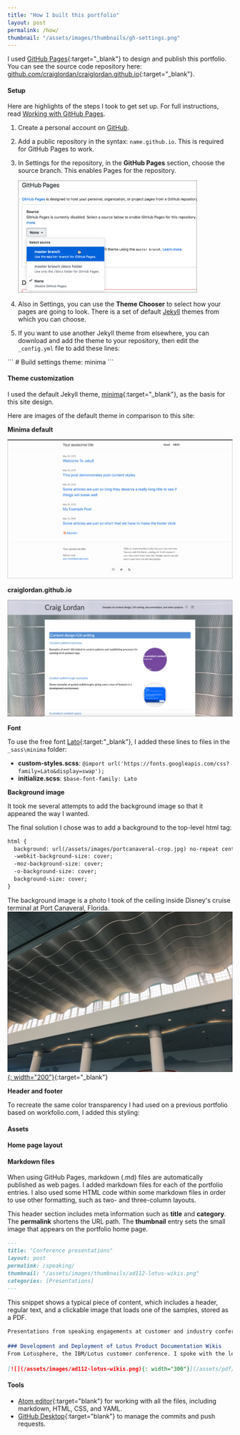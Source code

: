 ```yaml
---
title: "How I built this portfolio"
layout: post
permalink: /how/
thumbnail: "/assets/images/thumbnails/gh-settings.png"
---
```

I used [GitHub Pages](https://pages.github.com/){:target="_blank"} to design and publish this portfolio. You can see the source code repository here: [github.com/craiglordan/craiglordan.github.io](https://github.com/craiglordan/craiglordan.github.io){:target="_blank"}.

#### Setup
Here are highlights of the steps I took to get set up. For full instructions, read [Working with GitHub Pages](https://help.github.com/en/github/working-with-github-pages).
<ol>
<li><p>Create a personal account on <a href="https://github.com/" target="_blank">GitHub</a>.</p></li>
<li><p>Add a public repository in the syntax: <code class="language-plaintext highlighter-rouge">name.github.io</code>. This is required for GitHub Pages to work.</p></li>
<li><p>In Settings for the repository, in the <b>GitHub Pages</b> section, choose the source branch. This enables Pages for the repository.</p>
<p><img src="/assets/images/gh-settings.png" width="400"></p></li>
<li><p>Also in Settings, you can use the <b>Theme Chooser</b> to select how your pages are going to look. There is a set of default <a href="https://jekyllrb.com/" target="_blank">Jekyll</a> themes from which you can choose.</p></li>
<li><p>If you want to use another Jekyll theme from elsewhere, you can download and add the theme to your repository, then edit the <code class="language-plaintext highlighter-rouge">_config.yml</code> file to add these lines:</p>
</li>
</ol>
```
# Build settings
theme: minima
```

#### Theme customization
I used the default Jekyll theme, [minima](https://github.com/jekyll/minima){:target="_blank"}, as the basis for this site design.

Here are images of the default theme in comparison to this site:

<div class="postrow">
  <div class="postcolumn">
  <p><b>Minima default</b></p>
  <a href="/assets/images/minima.png" target="_blank"><img src="/assets/images/minima.png"></a>
  </div>
  <div class="postcolumn">
  <p><b>craiglordan.github.io</b></p>
  <a href="/assets/images/minima-custom.png" target="_blank"><img src="/assets/images/minima-custom.png"></a>
  </div>
</div>


**Font**

To use the free font [Lato](https://fonts.google.com/specimen/Lato){:target:"_blank"}, I added these lines to files in the `_sass\minima` folder:
- **custom-styles.scss**: `@import url('https://fonts.googleapis.com/css?family=Lato&display=swap');`
- **initialize.scss**:  `$base-font-family: Lato`

**Background image**

It took me several attempts to add the background image so that it appeared the way I wanted.

The final solution I chose was to add a background to the top-level html tag:
```html
html {
  background: url(/assets/images/portcanaveral-crop.jpg) no-repeat center center fixed;
  -webkit-background-size: cover;
  -moz-background-size: cover;
  -o-background-size: cover;
  background-size: cover;
}
```

The background image is a photo I took of the ceiling inside Disney's cruise terminal at Port Canaveral, Florida.
[![](/assets/images/port-canaveral-angle.png){: width="200"}](/assets/images/port-canaveral-angle.png){:target="_blank"}

**Header and footer**

To recreate the same color transparency I had used on a previous portfolio based on workfolio.com, I added this styling:


#### Assets


#### Home page layout



#### Markdown files
When using GitHub Pages, markdown (.md) files are automatically published as web pages. I added markdown files for each of the portfolio entries. I also used some HTML code within some markdown files in order to use other formatting, such as two- and three-column layouts.

This header section includes meta information such as **title** and **category**. The **permalink** shortens the URL path. The **thumbnail** entry sets the small image that appears on the portfolio home page.
```markdown
---
title: "Conference presentations"
layout: post
permalink: /speaking/
thumbnail: "/assets/images/thumbnails/ad112-lotus-wikis.png"
categories: [Presentations]
---
```

This snippet shows a typical piece of content, which includes a header, regular text, and a clickable image that loads one of the samples, stored as a PDF.

```markdown
Presentations from speaking engagements at customer and industry conferences.

### Development and Deployment of Lotus Product Documentation Wikis
From Lotusphere, the IBM/Lotus customer conference. I spoke with the lead developer from our team about our project to design, develop, and deploy editable wikis for product documentation, using our own Lotus Domino technology.

[![](/assets/images/ad112-lotus-wikis.png){: width="300"}](/assets/pdf/ad112-lotus-wikis.pdf){:target="_blank"}
```




#### Tools
- [Atom editor](https://atom.io/){:target="blank"} for working with all the files, including markdown, HTML, CSS, and YAML.
- [GitHub Desktop](https://desktop.github.com/){:target="blank"} to manage the commits and push requests.
